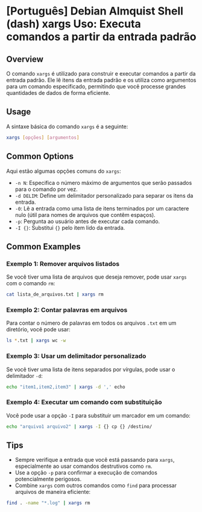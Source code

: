# [Português] Debian Almquist Shell (dash) xargs Uso: Executa comandos a partir da entrada padrão

## Overview
O comando `xargs` é utilizado para construir e executar comandos a partir da entrada padrão. Ele lê itens da entrada padrão e os utiliza como argumentos para um comando especificado, permitindo que você processe grandes quantidades de dados de forma eficiente.

## Usage
A sintaxe básica do comando `xargs` é a seguinte:

```bash
xargs [opções] [argumentos]
```

## Common Options
Aqui estão algumas opções comuns do `xargs`:

- `-n N`: Especifica o número máximo de argumentos que serão passados para o comando por vez.
- `-d DELIM`: Define um delimitador personalizado para separar os itens da entrada.
- `-0`: Lê a entrada como uma lista de itens terminados por um caractere nulo (útil para nomes de arquivos que contêm espaços).
- `-p`: Pergunta ao usuário antes de executar cada comando.
- `-I {}`: Substitui `{}` pelo item lido da entrada.

## Common Examples

### Exemplo 1: Remover arquivos listados
Se você tiver uma lista de arquivos que deseja remover, pode usar `xargs` com o comando `rm`:

```bash
cat lista_de_arquivos.txt | xargs rm
```

### Exemplo 2: Contar palavras em arquivos
Para contar o número de palavras em todos os arquivos `.txt` em um diretório, você pode usar:

```bash
ls *.txt | xargs wc -w
```

### Exemplo 3: Usar um delimitador personalizado
Se você tiver uma lista de itens separados por vírgulas, pode usar o delimitador `-d`:

```bash
echo "item1,item2,item3" | xargs -d ',' echo
```

### Exemplo 4: Executar um comando com substituição
Você pode usar a opção `-I` para substituir um marcador em um comando:

```bash
echo "arquivo1 arquivo2" | xargs -I {} cp {} /destino/
```

## Tips
- Sempre verifique a entrada que você está passando para `xargs`, especialmente ao usar comandos destrutivos como `rm`.
- Use a opção `-p` para confirmar a execução de comandos potencialmente perigosos.
- Combine `xargs` com outros comandos como `find` para processar arquivos de maneira eficiente:

```bash
find . -name "*.log" | xargs rm
```